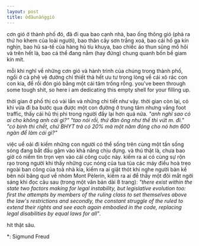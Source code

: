 ```yaml
---
layout: post
title: ởđâunắnggió
---
```


cơn gió ở thành phố đó, đã đi qua bao cạnh nhà, bao ống thông gió (phả ra thứ ho khem của loài người), bao thân cây sơn trắng xoá, bao cái hố ga kín nghịn, bao hũ sa-tế của hàng hủ tíu khuya, bao chiếc áo thun sũng mồ hôi và trên hết là, bao cá thể đang nằm (hay đứng) chung quanh bốn bề giam kín mít.

mỗi khi nghĩ về những cơn gió và hành trình của chúng trong thành phố, ngồi ở cà phê vệ đường chỉ thiết thả hết ưu tư trong lòng về cái xô rác con con kia, để rồi đón gió bằng một cái tâm trống rỗng. you've been through some tough shit, so here i am dedicating this empty shell for your filling up.

thời gian ở phố thị có vài lần và những chi tiết như vậy. thời gian còn lại, có khi vừa đi ba bước qua được một con đường ở trung tâm nhưng vắng foot traffic, thấy cái hũ thị phi trong người đầy lại hơn quá nửa. *"anh nghĩ sao có ai cho không anh cái gì?" "tao nói rồi, thứ đàn ông như thế thì vứt m. đi." "có bịnh thì chết, chứ BHYT trả có 20% mà một năm đóng cho nó hơn 600 ngàn để làm cái gì?"*

việc uể oải đi kiếm những con người có thể sống trên cùng một tần sống sóng đang bắt đầu gặm vào khả năng chịu đựng. và thú thật là, chưa bao giờ có niềm tin trọn vẹn vào cái công cuộc này. kiếm ra ai có cùng sự rộn rạo trong người khi thấy những cục nóng của tua tủa các máy điều hoà treo ngoài ban công của toà nhà kia, kiếm ra ai giật thót khi nghe người bàn kế bên nói bâng quơ về nhóm Mont Pèlerin, kiếm ra ai để thấy một đôi mắt ngời sáng khi đọc câu sau (trong một văn bản dài 8 trang): *"there exist within the state two factors making for legal instability, but legislative evolution too: first the attempts by members of the ruling class to set themselves above the law's restrictions and secondly, the constant struggle of the ruled to extend their rights and see each again embodied in the code, replacing legal disabilities by equal laws for all"*.

hít thật sâu.

*: Sigmund Freud
